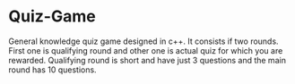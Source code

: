 # Quiz-Game
General knowledge quiz game designed in c++.
It consists if two rounds. First one is qualifying round and other one is actual quiz for which you are rewarded.
Qualifying round is short and have just 3 questions and the main round has 10 questions.
